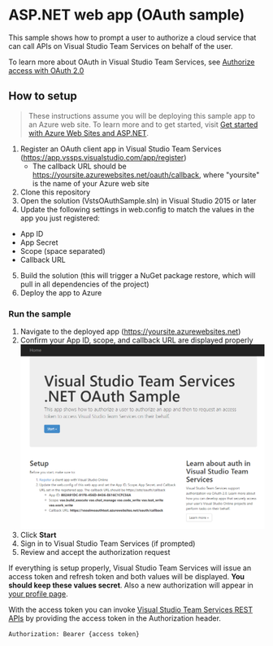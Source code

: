 # ASP.NET web app (OAuth sample)

This sample shows how to prompt a user to authorize a cloud service that can call APIs on Visual Studio Team Services on behalf of the user.

To learn more about OAuth in Visual Studio Team Services, see [Authorize access with OAuth 2.0](https://www.visualstudio.com/docs/integrate/get-started/auth/oauth)

## How to setup

> These instructions assume you will be deploying this sample app to an Azure web site. To learn more and to get started, visit [Get started with Azure Web Sites and ASP.NET](http://azure.microsoft.com/documentation/articles/web-sites-dotnet-get-started).

1. Register an OAuth client app in Visual Studio Team Services (https://app.vssps.visualstudio.com/app/register) 
   * The callback URL should be https://yoursite.azurewebsites.net/oauth/callback, where "yoursite" is the name of your Azure web site
2. Clone this repository
3. Open the solution (VstsOAuthSample.sln) in Visual Studio 2015 or later
4. Update the following settings in web.config to match the values in the app you just registered:
  *  App ID
  *  App Secret
  *  Scope (space separated)
  *  Callback URL
5. Build the solution (this will trigger a NuGet package restore, which will pull in all dependencies of the project)
6. Deploy the app to Azure

### Run the sample

1. Navigate to the deployed app (https://yoursite.azurewebsites.net)
2. Confirm your App ID, scope, and callback URL are displayed properly
   ![app](appstart.png)
3. Click **Start**
4. Sign in to Visual Studio Team Services (if prompted)
5. Review and accept the authorization request

If everything is setup properly, Visual Studio Team Services will issue an access token and refresh token and both values will be displayed. **You should keep these values secret**. Also a new authorization will appear in [your profile page](https://app.vssps.visualstudio.com/Profile/View).

With the access token you can invoke [Visual Studio Team Services REST APIs](https://www.visualstudio.com/docs/integrate/api/overview) by providing the access token in the Authorization header.

```
Authorization: Bearer {access token}
```
